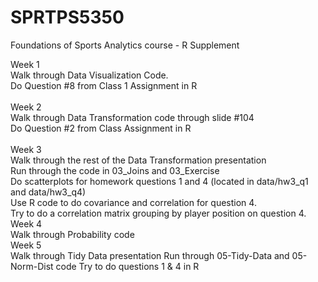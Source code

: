 # SPRTPS5350
Foundations of Sports Analytics course - R Supplement

Week 1 <br/>
Walk through Data Visualization Code. <br/>
Do Question #8 from Class 1 Assignment in R <br/>
<br/>
Week 2 <br/>
Walk through Data Transformation code through slide #104 <br/>
Do Question #2 from Class Assignment in R <br/>
<br/>
Week 3 <br/>
Walk through the rest of the Data Transformation presentation <br/>
  Run through the code in 03_Joins and 03_Exercise <br/>
Do scatterplots for homework questions 1 and 4 (located in data/hw3_q1 and data/hw3_q4) <br/>
Use R code to do covariance and correlation for question 4.  <br/>
Try to do a correlation matrix grouping by player position on question 4. <br/>
Week 4 <br/>
Walk through Probability code <br/>
Week 5 <br/>
Walk through Tidy Data presentation
Run through 05-Tidy-Data and 05-Norm-Dist code
Try to do questions 1 & 4 in R <br/>
